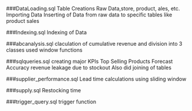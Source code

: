 ###DataLoading.sql
    Table Creations Raw Data,store, product, ales, etc.
    Importing Data
    Inserting of Data from raw data to specific tables like product sales

###Indexing.sql
    Indexing of Data

###abcanalysis.sql
    claculation of cumulative revenue and division into 3 classes
    used window functions

###sqlqueries.sql
    creating major KPIs
        Top Selling Products
        Forecast Accuracy
        revenue leakage due to stockout
    Also did joining of tables

###supplier_performance.sql
    Lead time calculations using sliding window

###supply.sql
    Restocking time 

###trigger_query.sql
    trigger function
